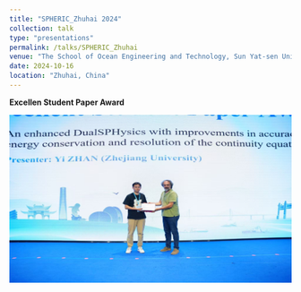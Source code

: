 ```yaml
---
title: "SPHERIC_Zhuhai 2024"
collection: talk
type: "presentations"
permalink: /talks/SPHERIC_Zhuhai
venue: "The School of Ocean Engineering and Technology, Sun Yat-sen University"
date: 2024-10-16
location: "Zhuhai, China"
---
```


**Excellen Student Paper Award** 
<!-- ![](/images/talks/spheric_zhuhai.jpg) -->
<img src="/images/talks/spheric_zhuhai.jpg" width="800" height="300" alt="">